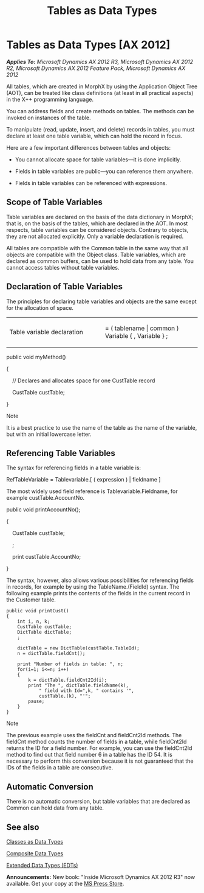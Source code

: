 ﻿---
title: Tables as Data Types
TOCTitle: Tables as Data Types
ms:assetid: a22ce2df-7cbe-4ed2-91cd-3f97b3d84bf1
ms:mtpsurl: https://msdn.microsoft.com/en-us/library/Aa849396(v=AX.60)
ms:contentKeyID: 35248326
ms.date: 05/18/2015
mtps_version: v=AX.60
---

# Tables as Data Types [AX 2012]


_**Applies To:** Microsoft Dynamics AX 2012 R3, Microsoft Dynamics AX 2012 R2, Microsoft Dynamics AX 2012 Feature Pack, Microsoft Dynamics AX 2012_

All tables, which are created in MorphX by using the Application Object Tree (AOT), can be treated like class definitions (at least in all practical aspects) in the X++ programming language.

You can address fields and create methods on tables. The methods can be invoked on instances of the table.

To manipulate (read, update, insert, and delete) records in tables, you must declare at least one table variable, which can hold the record in focus.

Here are a few important differences between tables and objects:

  - You cannot allocate space for table variables—it is done implicitly.

  - Fields in table variables are public—you can reference them anywhere.

  - Fields in table variables can be referenced with expressions.

## Scope of Table Variables

Table variables are declared on the basis of the data dictionary in MorphX; that is, on the basis of the tables, which are declared in the AOT. In most respects, table variables can be considered objects. Contrary to objects, they are not allocated explicitly. Only a variable declaration is required.

All tables are compatible with the Common table in the same way that all objects are compatible with the Object class. Table variables, which are declared as common buffers, can be used to hold data from any table. You cannot access tables without table variables.

## Declaration of Table Variables

The principles for declaring table variables and objects are the same except for the allocation of space.

<table>
<colgroup>
<col style="width: 50%" />
<col style="width: 50%" />
</colgroup>
<tbody>
<tr class="odd">
<td><p>Table variable declaration</p></td>
<td><p>= ( tablename | common ) Variable { , Variable } ;</p></td>
</tr>
</tbody>
</table>


public void myMethod()

{

    // Declares and allocates space for one CustTable record

    CustTable custTable;

}


> [!NOTE]
> <P>It is a best practice to use the name of the table as the name of the variable, but with an initial lowercase letter.</P>



## Referencing Table Variables

The syntax for referencing fields in a table variable is:

RefTableVariable = Tablevariable.\[ ( expression ) | fieldname \]

The most widely used field reference is Tablevariable.Fieldname, for example custTable.AccountNo.

public void printAccountNo();

{

    CustTable custTable;

    ;

    print custTable.AccountNo;

}

The syntax, however, also allows various possibilities for referencing fields in records, for example by using the TableName.(FieldId) syntax. The following example prints the contents of the fields in the current record in the Customer table.

    public void printCust()
    {
        int i, n, k;
        CustTable custTable;
        DictTable dictTable;
        ;
     
        dictTable = new DictTable(custTable.TableId);
        n = dictTable.fieldCnt();
     
        print "Number of fields in table: ", n;
        for(i=1; i<=n; i++)
        {
            k = dictTable.fieldCnt2Id(i);
            print "The ", dictTable.fieldName(k), 
                " field with Id=",k, " contains '", 
                custTable.(k), "'";
            pause;
        }
    }


> [!NOTE]
> <P>The previous example uses the fieldCnt and fieldCnt2Id methods. The fieldCnt method counts the number of fields in a table, while fieldCnt2Id returns the ID for a field number. For example, you can use the fieldCnt2Id method to find out that field number 6 in a table has the ID 54. It is necessary to perform this conversion because it is not guaranteed that the IDs of the fields in a table are consecutive.</P>



## Automatic Conversion

There is no automatic conversion, but table variables that are declared as Common can hold data from any table.

## See also

[Classes as Data Types](classes-as-data-types.md)

[Composite Data Types](composite-data-types.md)

[Extended Data Types (EDTs)](extended-data-types-edts.md)

  
**Announcements:** New book: "Inside Microsoft Dynamics AX 2012 R3" now available. Get your copy at the [MS Press Store](https://www.microsoftpressstore.com/store/inside-microsoft-dynamics-ax-2012-r3-9780735685109).

